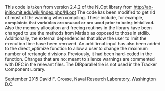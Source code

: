 This code is taken from version 2.4.2 of the NLOpt library from
http://ab-initio.mit.edu/wiki/index.php/NLopt
The code has been modified to get rid of most of the warning when 
compiling. These include, for example, complaints that variables are unused
or are used prior to being initialized. Also the memory allocation and
freeing routines in the library have been changed to use the methods from
Matlab as opposed to those in stdlib. Additionally, the external
dependencies that allow the user to limit the execution time have been
removed. An additional input has also been added to the direct_optimize
function to allow a user to change the maximum number of rectangle
divisions. Previously, it had been hard-coded in the function. Changes that
are not meant to silence warnings are commented with DFC in the relevant
files. The DIRparallel file is not used in the Tracker Component Library.

September 2015 David F. Crouse, Naval Research Laboratory, Washington D.C.